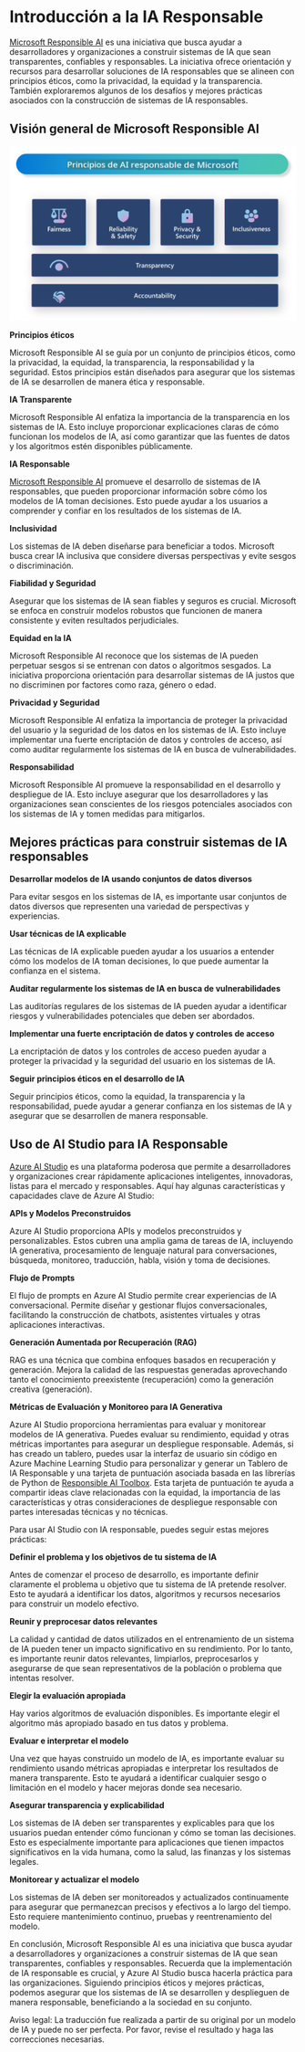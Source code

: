 # **Introducción a la IA Responsable**

[Microsoft Responsible AI](https://www.microsoft.com/ai/responsible-ai?WT.mc_id=aiml-138114-kinfeylo) es una iniciativa que busca ayudar a desarrolladores y organizaciones a construir sistemas de IA que sean transparentes, confiables y responsables. La iniciativa ofrece orientación y recursos para desarrollar soluciones de IA responsables que se alineen con principios éticos, como la privacidad, la equidad y la transparencia. También exploraremos algunos de los desafíos y mejores prácticas asociados con la construcción de sistemas de IA responsables.

## Visión general de Microsoft Responsible AI

![RAIPrinciples](../../../../translated_images/RAIPrinciples.341872e84ab61d746359087157c13d5a0a5549e5187b42e45efca277ac550e12.es.png)

**Principios éticos**

Microsoft Responsible AI se guía por un conjunto de principios éticos, como la privacidad, la equidad, la transparencia, la responsabilidad y la seguridad. Estos principios están diseñados para asegurar que los sistemas de IA se desarrollen de manera ética y responsable.

**IA Transparente**

Microsoft Responsible AI enfatiza la importancia de la transparencia en los sistemas de IA. Esto incluye proporcionar explicaciones claras de cómo funcionan los modelos de IA, así como garantizar que las fuentes de datos y los algoritmos estén disponibles públicamente.

**IA Responsable**

[Microsoft Responsible AI](https://www.microsoft.com/ai/responsible-ai?WT.mc_id=aiml-138114-kinfeylo) promueve el desarrollo de sistemas de IA responsables, que pueden proporcionar información sobre cómo los modelos de IA toman decisiones. Esto puede ayudar a los usuarios a comprender y confiar en los resultados de los sistemas de IA.

**Inclusividad**

Los sistemas de IA deben diseñarse para beneficiar a todos. Microsoft busca crear IA inclusiva que considere diversas perspectivas y evite sesgos o discriminación.

**Fiabilidad y Seguridad**

Asegurar que los sistemas de IA sean fiables y seguros es crucial. Microsoft se enfoca en construir modelos robustos que funcionen de manera consistente y eviten resultados perjudiciales.

**Equidad en la IA**

Microsoft Responsible AI reconoce que los sistemas de IA pueden perpetuar sesgos si se entrenan con datos o algoritmos sesgados. La iniciativa proporciona orientación para desarrollar sistemas de IA justos que no discriminen por factores como raza, género o edad.

**Privacidad y Seguridad**

Microsoft Responsible AI enfatiza la importancia de proteger la privacidad del usuario y la seguridad de los datos en los sistemas de IA. Esto incluye implementar una fuerte encriptación de datos y controles de acceso, así como auditar regularmente los sistemas de IA en busca de vulnerabilidades.

**Responsabilidad**

Microsoft Responsible AI promueve la responsabilidad en el desarrollo y despliegue de IA. Esto incluye asegurar que los desarrolladores y las organizaciones sean conscientes de los riesgos potenciales asociados con los sistemas de IA y tomen medidas para mitigarlos.

## Mejores prácticas para construir sistemas de IA responsables

**Desarrollar modelos de IA usando conjuntos de datos diversos**

Para evitar sesgos en los sistemas de IA, es importante usar conjuntos de datos diversos que representen una variedad de perspectivas y experiencias.

**Usar técnicas de IA explicable**

Las técnicas de IA explicable pueden ayudar a los usuarios a entender cómo los modelos de IA toman decisiones, lo que puede aumentar la confianza en el sistema.

**Auditar regularmente los sistemas de IA en busca de vulnerabilidades**

Las auditorías regulares de los sistemas de IA pueden ayudar a identificar riesgos y vulnerabilidades potenciales que deben ser abordados.

**Implementar una fuerte encriptación de datos y controles de acceso**

La encriptación de datos y los controles de acceso pueden ayudar a proteger la privacidad y la seguridad del usuario en los sistemas de IA.

**Seguir principios éticos en el desarrollo de IA**

Seguir principios éticos, como la equidad, la transparencia y la responsabilidad, puede ayudar a generar confianza en los sistemas de IA y asegurar que se desarrollen de manera responsable.

## Uso de AI Studio para IA Responsable

[Azure AI Studio](https://ai.azure.com?WT.mc_id=aiml-138114-kinfeylo) es una plataforma poderosa que permite a desarrolladores y organizaciones crear rápidamente aplicaciones inteligentes, innovadoras, listas para el mercado y responsables. Aquí hay algunas características y capacidades clave de Azure AI Studio:

**APIs y Modelos Preconstruidos**

Azure AI Studio proporciona APIs y modelos preconstruidos y personalizables. Estos cubren una amplia gama de tareas de IA, incluyendo IA generativa, procesamiento de lenguaje natural para conversaciones, búsqueda, monitoreo, traducción, habla, visión y toma de decisiones.

**Flujo de Prompts**

El flujo de prompts en Azure AI Studio permite crear experiencias de IA conversacional. Permite diseñar y gestionar flujos conversacionales, facilitando la construcción de chatbots, asistentes virtuales y otras aplicaciones interactivas.

**Generación Aumentada por Recuperación (RAG)**

RAG es una técnica que combina enfoques basados en recuperación y generación. Mejora la calidad de las respuestas generadas aprovechando tanto el conocimiento preexistente (recuperación) como la generación creativa (generación).

**Métricas de Evaluación y Monitoreo para IA Generativa**

Azure AI Studio proporciona herramientas para evaluar y monitorear modelos de IA generativa. Puedes evaluar su rendimiento, equidad y otras métricas importantes para asegurar un despliegue responsable. Además, si has creado un tablero, puedes usar la interfaz de usuario sin código en Azure Machine Learning Studio para personalizar y generar un Tablero de IA Responsable y una tarjeta de puntuación asociada basada en las librerías de Python de [Responsible AI Toolbox](https://responsibleaitoolbox.ai/?WT.mc_id=aiml-138114-kinfeylo). Esta tarjeta de puntuación te ayuda a compartir ideas clave relacionadas con la equidad, la importancia de las características y otras consideraciones de despliegue responsable con partes interesadas técnicas y no técnicas.

Para usar AI Studio con IA responsable, puedes seguir estas mejores prácticas:

**Definir el problema y los objetivos de tu sistema de IA**

Antes de comenzar el proceso de desarrollo, es importante definir claramente el problema u objetivo que tu sistema de IA pretende resolver. Esto te ayudará a identificar los datos, algoritmos y recursos necesarios para construir un modelo efectivo.

**Reunir y preprocesar datos relevantes**

La calidad y cantidad de datos utilizados en el entrenamiento de un sistema de IA pueden tener un impacto significativo en su rendimiento. Por lo tanto, es importante reunir datos relevantes, limpiarlos, preprocesarlos y asegurarse de que sean representativos de la población o problema que intentas resolver.

**Elegir la evaluación apropiada**

Hay varios algoritmos de evaluación disponibles. Es importante elegir el algoritmo más apropiado basado en tus datos y problema.

**Evaluar e interpretar el modelo**

Una vez que hayas construido un modelo de IA, es importante evaluar su rendimiento usando métricas apropiadas e interpretar los resultados de manera transparente. Esto te ayudará a identificar cualquier sesgo o limitación en el modelo y hacer mejoras donde sea necesario.

**Asegurar transparencia y explicabilidad**

Los sistemas de IA deben ser transparentes y explicables para que los usuarios puedan entender cómo funcionan y cómo se toman las decisiones. Esto es especialmente importante para aplicaciones que tienen impactos significativos en la vida humana, como la salud, las finanzas y los sistemas legales.

**Monitorear y actualizar el modelo**

Los sistemas de IA deben ser monitoreados y actualizados continuamente para asegurar que permanezcan precisos y efectivos a lo largo del tiempo. Esto requiere mantenimiento continuo, pruebas y reentrenamiento del modelo.

En conclusión, Microsoft Responsible AI es una iniciativa que busca ayudar a desarrolladores y organizaciones a construir sistemas de IA que sean transparentes, confiables y responsables. Recuerda que la implementación de IA responsable es crucial, y Azure AI Studio busca hacerla práctica para las organizaciones. Siguiendo principios éticos y mejores prácticas, podemos asegurar que los sistemas de IA se desarrollen y desplieguen de manera responsable, beneficiando a la sociedad en su conjunto.

Aviso legal: La traducción fue realizada a partir de su original por un modelo de IA y puede no ser perfecta. 
Por favor, revise el resultado y haga las correcciones necesarias.